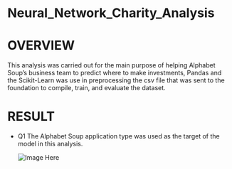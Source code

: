 # Neural_Network_Charity_Analysis


# OVERVIEW

This analysis was carried out for the main purpose of helping Alphabet Soup’s business team to predict where to make investments,
Pandas and the Scikit-Learn was use in preprocessing the csv file that was sent to the foundation to  compile, train, and evaluate the dataset.

# RESULT

* Q1
  The Alphabet Soup application type was used as the target of the model in this analysis.
  
   ![Image Here]()
